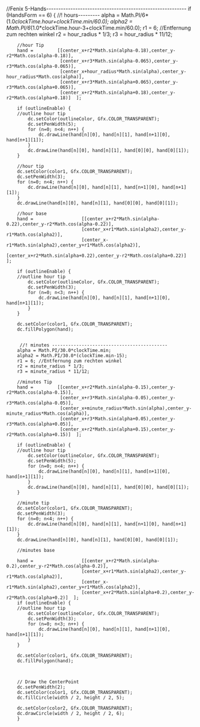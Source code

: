 //Fenix 5-Hands----------------------------------------------------------
	if (HandsForm == 6) {
	//! hours---------
		alpha = Math.PI/6*(1.0*clockTime.hour+clockTime.min/60.0);
		alpha2 = Math.PI/6*(1.0*clockTime.hour-3+clockTime.min/60.0);
		r1 = 6; //Entfernung zum rechten winkel
		r2 = hour_radius * 1/3;
		r3 = hour_radius * 11/12;	
		
		
		//hour Tip			
		hand =         [[center_x+r2*Math.sin(alpha-0.18),center_y-r2*Math.cos(alpha-0.18)],
						[center_x+r3*Math.sin(alpha-0.065),center_y-r3*Math.cos(alpha-0.065)],
						[center_x+hour_radius*Math.sin(alpha),center_y-hour_radius*Math.cos(alpha)],
						[center_x+r3*Math.sin(alpha+0.065),center_y-r3*Math.cos(alpha+0.065)],
						[center_x+r2*Math.sin(alpha+0.18),center_y-r2*Math.cos(alpha+0.18)]  ];
						
		if (outlineEnable) {
		//outline hour tip
			dc.setColor(outlineColor, Gfx.COLOR_TRANSPARENT);
			dc.setPenWidth(5);
			for (n=0; n<4; n++) {
				dc.drawLine(hand[n][0], hand[n][1], hand[n+1][0], hand[n+1][1]);
			}
			dc.drawLine(hand[n][0], hand[n][1], hand[0][0], hand[0][1]); 
		}
		
		//hour tip
        dc.setColor(color1, Gfx.COLOR_TRANSPARENT);
        dc.setPenWidth(3);
		for (n=0; n<4; n++) {
			dc.drawLine(hand[n][0], hand[n][1], hand[n+1][0], hand[n+1][1]);
		}
		dc.drawLine(hand[n][0], hand[n][1], hand[0][0], hand[0][1]);
									  
		//hour base
		hand =        			[[center_x+r2*Math.sin(alpha-0.22),center_y-r2*Math.cos(alpha-0.22)],
								[center_x+r1*Math.sin(alpha2),center_y-r1*Math.cos(alpha2)],
								[center_x-r1*Math.sin(alpha2),center_y+r1*Math.cos(alpha2)],
								[center_x+r2*Math.sin(alpha+0.22),center_y-r2*Math.cos(alpha+0.22)]  ];	
								
		if (outlineEnable) {
		//outline hour tip
			dc.setColor(outlineColor, Gfx.COLOR_TRANSPARENT);
			dc.setPenWidth(3);
			for (n=0; n<3; n++) {
				dc.drawLine(hand[n][0], hand[n][1], hand[n+1][0], hand[n+1][1]);
			}
		}
			
		dc.setColor(color1, Gfx.COLOR_TRANSPARENT);
		dc.fillPolygon(hand); 


		 //! minutes -------------------------------------------
		alpha = Math.PI/30.0*clockTime.min;
		alpha2 = Math.PI/30.0*(clockTime.min-15);
		r1 = 6; //Entfernung zum rechten winkel
		r2 = minute_radius * 1/3;
		r3 = minute_radius * 11/12;
		
		//minutes Tip
		hand =         [[center_x+r2*Math.sin(alpha-0.15),center_y-r2*Math.cos(alpha-0.15)],
						[center_x+r3*Math.sin(alpha-0.05),center_y-r3*Math.cos(alpha-0.05)],
						[center_x+minute_radius*Math.sin(alpha),center_y-minute_radius*Math.cos(alpha)],
						[center_x+r3*Math.sin(alpha+0.05),center_y-r3*Math.cos(alpha+0.05)],
						[center_x+r2*Math.sin(alpha+0.15),center_y-r2*Math.cos(alpha+0.15)]  ];
						
		if (outlineEnable) {
		//outline hour tip
			dc.setColor(outlineColor, Gfx.COLOR_TRANSPARENT);
			dc.setPenWidth(5);
			for (n=0; n<4; n++) {
				dc.drawLine(hand[n][0], hand[n][1], hand[n+1][0], hand[n+1][1]);
			}
			dc.drawLine(hand[n][0], hand[n][1], hand[0][0], hand[0][1]); 
		}
		
		//minute tip
        dc.setColor(color1, Gfx.COLOR_TRANSPARENT);
        dc.setPenWidth(3);
		for (n=0; n<4; n++) {
			dc.drawLine(hand[n][0], hand[n][1], hand[n+1][0], hand[n+1][1]);
		}
		dc.drawLine(hand[n][0], hand[n][1], hand[0][0], hand[0][1]);
									  
		//minutes base
		
		hand =        			[[center_x+r2*Math.sin(alpha-0.2),center_y-r2*Math.cos(alpha-0.2)],
								[center_x+r1*Math.sin(alpha2),center_y-r1*Math.cos(alpha2)],
								[center_x-r1*Math.sin(alpha2),center_y+r1*Math.cos(alpha2)],
								[center_x+r2*Math.sin(alpha+0.2),center_y-r2*Math.cos(alpha+0.2)]  ];
		if (outlineEnable) {
		//outline hour tip
			dc.setColor(outlineColor, Gfx.COLOR_TRANSPARENT);
			dc.setPenWidth(3);
			for (n=0; n<3; n++) {
				dc.drawLine(hand[n][0], hand[n][1], hand[n+1][0], hand[n+1][1]);
			}
		}
										
		dc.setColor(color1, Gfx.COLOR_TRANSPARENT);
		dc.fillPolygon(hand);


		
		// Draw the CenterPoint
        dc.setPenWidth(2);
        dc.setColor(color1, Gfx.COLOR_TRANSPARENT);
        dc.fillCircle(width / 2, height / 2, 5);
        
        dc.setColor(color2, Gfx.COLOR_TRANSPARENT);
        dc.drawCircle(width / 2, height / 2, 6);
		}